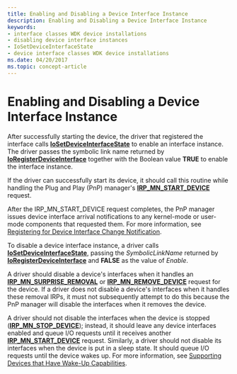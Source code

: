 ```yaml
---
title: Enabling and Disabling a Device Interface Instance
description: Enabling and Disabling a Device Interface Instance
keywords:
- interface classes WDK device installations
- disabling device interface instances
- IoSetDeviceInterfaceState
- device interface classes WDK device installations
ms.date: 04/20/2017
ms.topic: concept-article
---
```


# Enabling and Disabling a Device Interface Instance





After successfully starting the device, the driver that registered the interface calls [**IoSetDeviceInterfaceState**](/windows-hardware/drivers/ddi/wdm/nf-wdm-iosetdeviceinterfacestate) to enable an interface instance. The driver passes the symbolic link name returned by [**IoRegisterDeviceInterface**](/windows-hardware/drivers/ddi/wdm/nf-wdm-ioregisterdeviceinterface) together with the Boolean value **TRUE** to enable the interface instance.

If the driver can successfully start its device, it should call this routine while handling the Plug and Play (PnP) manager's [**IRP_MN_START_DEVICE**](../kernel/irp-mn-start-device.md) request.

After the IRP_MN_START_DEVICE request completes, the PnP manager issues device interface arrival notifications to any kernel-mode or user-mode components that requested them. For more information, see [Registering for Device Interface Change Notification](../kernel/registering-for-device-interface-change-notification.md).

To disable a device interface instance, a driver calls [**IoSetDeviceInterfaceState**](/windows-hardware/drivers/ddi/wdm/nf-wdm-iosetdeviceinterfacestate), passing the *SymbolicLinkName* returned by [**IoRegisterDeviceInterface**](/windows-hardware/drivers/ddi/wdm/nf-wdm-ioregisterdeviceinterface) and **FALSE** as the value of *Enable*.

A driver should disable a device's interfaces when it handles an [**IRP_MN_SURPRISE_REMOVAL**](../kernel/irp-mn-surprise-removal.md) or [**IRP_MN_REMOVE_DEVICE**](../kernel/irp-mn-remove-device.md) request for the device. If a driver does not disable a device's interfaces when it handles these removal IRPs, it must not subsequently attempt to do this because the PnP manager will disable the interfaces when it removes the device.

A driver should not disable the interfaces when the device is stopped ([**IRP_MN_STOP_DEVICE**](../kernel/irp-mn-stop-device.md)); instead, it should leave any device interfaces enabled and queue I/O requests until it receives another [**IRP_MN_START_DEVICE**](../kernel/irp-mn-start-device.md) request. Similarly, a driver should not disable its interfaces when the device is put in a sleep state. It should queue I/O requests until the device wakes up. For more information, see [Supporting Devices that Have Wake-Up Capabilities](../kernel/supporting-devices-that-have-wake-up-capabilities.md).

 

